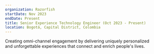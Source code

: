 ```yaml
---
organization: Razorfish
startDate: Nov 2023
endDate: Present
title: Senior Experience Technology Engineer (Oct 2023 - Present)
location: Bogotá, Capital District, Colombia
---
```


Creating omni-channel engagement by delivering uniquely personalized and unforgettable experiences that connect and enrich people's lives.
